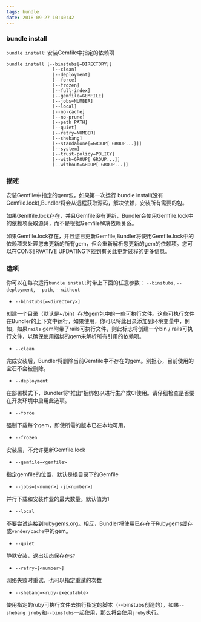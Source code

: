 ```yaml
---
tags: bundle
date: 2018-09-27 10:40:42
---
```


### bundle install
`bundle install`: 安装Gemfile中指定的依赖项

```shell
bundle install [--binstubs[=DIRECTORY]]
                 [--clean]
                 [--deployment]
                 [--force]
                 [--frozen]
                 [--full-index]
                 [--gemfile=GEMFILE]
                 [--jobs=NUMBER]
                 [--local]
                 [--no-cache]
                 [--no-prune]
                 [--path PATH]
                 [--quiet]
                 [--retry=NUMBER]
                 [--shebang]
                 [--standalone[=GROUP[ GROUP...]]]
                 [--system]
                 [--trust-policy=POLICY]
                 [--with=GROUP[ GROUP...]]
                 [--without=GROUP[ GROUP...]]
```

### 描述

安装Gemfile中指定的gem包，如果第一次运行 bundle install(没有Gemfile.lock),Bundler将会从远程获取源码，解决依赖，安装所有需要的包。

如果Gemlfile.lock存在，并且Gemfile没有更新，Bundler会使用Gemfile.lock中的依赖项获取源码，而不是根据Gemfile解决依赖关系。

如果Gemfile.lock存在，并且您已更新Gemfile,Bundler将使用Gemfile.lock中的依赖项来处理您未更新的所有gem，但会重新解析您更新的gem的依赖项。您可以在CONSERVATIVE UPDATING下找到有关此更新过程的更多信息。

### 选项

你可以在每次运行`bundle install`时带上下面的任意参数：
`--binstubs`, `--deployment`, `--path`, `--without`

* `--binstubs[=<directory>]`

创建一个目录（默认是~/bin）存放gem包中的一些可执行文件。这些可执行文件在Bundler的上下文中运行，如果使用，你可以将此目录添加到环境变量中，例如，如果`rails` gem附带了rails可执行文件，则此标志将创建一个bin / rails可执行文件，以确保使用捆绑的gem来解析所有引用的依赖项。

* `--clean`

完成安装后，Bundler将删除当前Gemfile中不存在的gem。别担心，目前使用的宝石不会被删除。

* `--deployment`

在部署模式下，Bundler将“推出”捆绑包以进行生产或CI使用。请仔细检查是否要在开发环境中启用此选项。

* `--force`

强制下载每个gem，即使所需的版本已在本地可用。

* `--frozen`

安装后，不允许更新Gemfile.lock

* `--gemfile=<gemfile>`

指定gemfile的位置，默认是根目录下的Gemfile

* `--jobs=[<numer>]` `-j[<number>]`

并行下载和安装作业的最大数量。默认值为1

* `--local`

不要尝试连接到rubygems.org。相反，Bundler将使用已存在于Rubygems缓存或`vender/cache`中的gem。

* `--quiet`

静默安装，退出状态保存在`$?`

* `--retry=[<number>]`

网络失败时重试，也可以指定重试的次数

* `--shebang=<ruby-executable>`

使用指定的ruby可执行文件去执行指定的脚本（--binstubs创造的），如果`--shebang jruby`和`--binstubs`一起使用，那么将会使用`jruby`执行。

